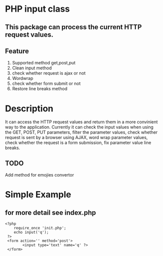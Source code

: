 # PHP input class
## This package can process the current HTTP request values.

## Feature

 1. Supported method get,post,put
 2. Clean input method
 3. check whether request is ajax or not
 4. Wordwrap
 5. check whether form submit or not
 6. Restore line breaks method

# Description
It can access the HTTP request values and return them in a more convinient way to the application.
Currently it can check the input values when using the GET, POST, PUT parameters, filter the parameter values, check whether request is sent by a browser using AJAX, word wrap parameter values, check whether 
the request is a form submission, fix parameter value line breaks.

## TODO
Add method for emojies convertor

# Simple Example 
## for more detail see index.php
    <?php 
        require_once 'init.php';
        echo input('q');
     ?>
     <form action='' method='post'> 
        	<input type='text' name='q' ?>
     </form>

 
